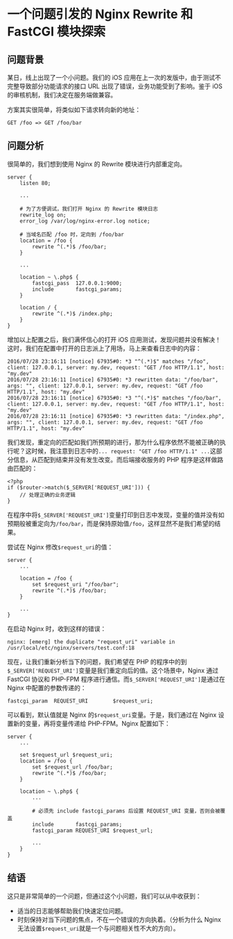 # 一个问题引发的 Nginx Rewrite 和 FastCGI 模块探索

## 问题背景

某日，线上出现了一个小问题。我们的 iOS 应用在上一次的发版中，由于测试不完整导致部分功能请求的接口 URL 出现了错误，业务功能受到了影响。鉴于 iOS 的审核机制，我们决定在服务端做兼容。

方案其实很简单，将类似如下请求转向新的地址：

```
GET /foo => GET /foo/bar
```

## 问题分析

很简单的，我们想到使用 Nginx 的 Rewrite 模块进行内部重定向。

```
server {
    listen 80;
    
    ...

	# 为了方便调试，我们打开 Nginx 的 Rewrite 模块日志
    rewrite_log on;
    error_log /var/log/nginx-error.log notice;

	# 当域名匹配 /foo 时，定向到 /foo/bar
    location = /foo {
        rewrite ^(.*)$ /foo/bar;
    }
    
    ...

    location ~ \.php$ {
        fastcgi_pass  127.0.0.1:9000;
        include       fastcgi_params;
    }

    location / {
        rewrite ^(.*)$ /index.php;
    }
}
```

增加以上配置之后，我们满怀信心的打开 iOS 应用测试，发现问题并没有解决！这时，我们在配置中打开的日志派上了用场，马上来查看日志中的内容：

```
2016/07/28 23:16:11 [notice] 67935#0: *3 "^(.*)$" matches "/foo", client: 127.0.0.1, server: my.dev, request: "GET /foo HTTP/1.1", host: "my.dev"
2016/07/28 23:16:11 [notice] 67935#0: *3 rewritten data: "/foo/bar", args: "", client: 127.0.0.1, server: my.dev, request: "GET /foo HTTP/1.1", host: "my.dev"
2016/07/28 23:16:11 [notice] 67935#0: *3 "^(.*)$" matches "/foo/bar", client: 127.0.0.1, server: my.dev, request: "GET /foo HTTP/1.1", host: "my.dev"
2016/07/28 23:16:11 [notice] 67935#0: *3 rewritten data: "/index.php", args: "", client: 127.0.0.1, server: my.dev, request: "GET /foo HTTP/1.1", host: "my.dev"
```

我们发现，重定向的匹配如我们所预期的进行，那为什么程序依然不能被正确的执行呢？这时候，我注意到日志中的`... request: "GET /foo HTTP/1.1" ...`这部分信息，从匹配到结束并没有发生改变。而后端接收服务的 PHP 程序是这样做路由匹配的：

```
<?php
if ($router->match($_SERVER['REQUEST_URI'])) {
	// 处理正确的业务逻辑
}
```

在程序中将`$_SERVER['REQUEST_URI']`变量打印到日志中发现，变量的值并没有如预期般被重定向为`/foo/bar`，而是保持原始值`/foo`，这样显然不是我们希望的结果。

尝试在 Nginx 修改`$request_uri`的值：

```
server {
	... 
	
	location = /foo {
        set $request_uri "/foo/bar";
        rewrite ^(.*)$ /foo/bar;
    }
    
    ...
}
```

在启动 Nginx 时，收到这样的错误：

```
nginx: [emerg] the duplicate "request_uri" variable in /usr/local/etc/nginx/servers/test.conf:18
```

现在，让我们重新分析当下的问题，我们希望在 PHP 的程序中的到`$_SERVER['REQUEST_URI']`变量是我们重定向后的值。这个场景中，Nginx 通过 FastCGI 协议和 PHP-FPM 程序进行通信。而`$_SERVER['REQUEST_URI']`是通过在 Nginx 中配置的参数传递的：

```
fastcgi_param  REQUEST_URI        $request_uri;
```

可以看到，默认值就是 Nginx 的`$request_uri`变量。于是，我们通过在 Nginx 设置新的变量，再将变量传递给 PHP-FPM。Nginx 配置如下：

```
server {
	... 
	
	set $request_url $request_uri;
    location = /foo {
        set $request_url /foo/bar;
        rewrite ^(.*)$ /foo/bar;
    }
    
    location ~ \.php$ {
    	...
    	
        # 必须先 include fastcgi_params 后设置 REQUEST_URI 变量，否则会被覆盖
        include       fastcgi_params;
        fastcgi_param REQUEST_URI $request_url;
        
        ...
    }
}
```

## 结语

这只是非常简单的一个问题，但通过这个小问题，我们可以从中收获到：

- 适当的日志能够帮助我们快速定位问题。
- 时刻保持对当下问题的焦点，不在一个错误的方向执着。（分析为什么 Nginx 无法设置`$request_uri`就是一个与问题相关性不大的方向）。
